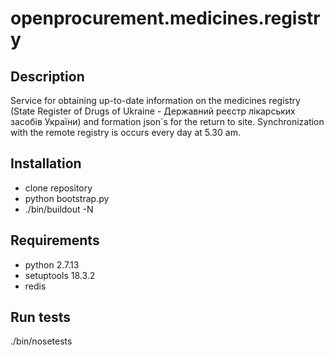 # openprocurement.medicines.registry

## Description
Service for obtaining up-to-date information on the medicines registry (State Register of Drugs of Ukraine - Державний реєстр лікарських засобів України) and formation json`s for the return to site.
Synchronization with the remote registry is occurs every day at 5.30 am.


## Installation
* clone repository
* python bootstrap.py
* ./bin/buildout -N

## Requirements
* python 2.7.13
* setuptools 18.3.2
* redis

## Run tests
./bin/nosetests